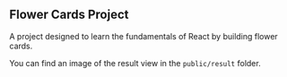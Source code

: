 ## Flower Cards Project

A project designed to learn the fundamentals of React by building flower cards.

You can find an image of the result view in the `public/result` folder.
